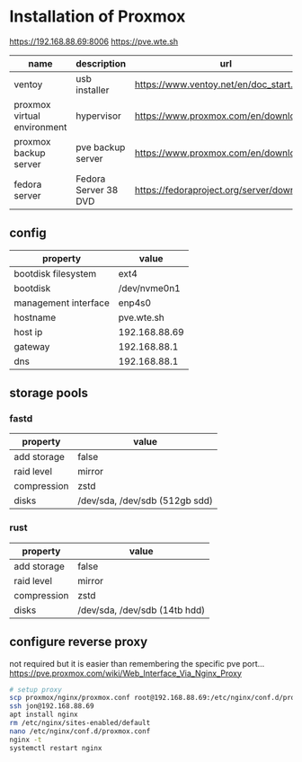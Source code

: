 # Installation of Proxmox
https://192.168.88.69:8006
https://pve.wte.sh

| name                        | description          | url                                        |
| --------------------------- | -------------------- | ------------------------------------------ |
| ventoy                      | usb installer        | https://www.ventoy.net/en/doc_start.html   |
| proxmox virtual environment | hypervisor           | https://www.proxmox.com/en/downloads       |
| proxmox backup server       | pve backup server    | https://www.proxmox.com/en/downloads       |
| fedora server               | Fedora Server 38 DVD | https://fedoraproject.org/server/download/ |

## config
| property             | value         |
| -------------------- | ------------- |
| bootdisk filesystem  | ext4          |
| bootdisk             | /dev/nvme0n1  |
| management interface | enp4s0        |
| hostname             | pve.wte.sh    |
| host ip              | 192.168.88.69 |
| gateway              | 192.168.88.1  |
| dns                  | 192.168.88.1  |

## storage pools
### fastd
| property    | value                          |
| ----------- | ------------------------------ |
| add storage | false                          |
| raid level  | mirror                         |
| compression | zstd                           |
| disks       | /dev/sda, /dev/sdb (512gb sdd) |

### rust
| property    | value                         |
| ----------- | ----------------------------- |
| add storage | false                         |
| raid level  | mirror                        |
| compression | zstd                          |
| disks       | /dev/sda, /dev/sdb (14tb hdd) |

## configure reverse proxy
not required but it is easier than remembering the specific pve port... https://pve.proxmox.com/wiki/Web_Interface_Via_Nginx_Proxy

```bash
# setup proxy
scp proxmox/nginx/proxmox.conf root@192.168.88.69:/etc/nginx/conf.d/proxmox.conf
ssh jon@192.168.88.69
apt install nginx
rm /etc/nginx/sites-enabled/default
nano /etc/nginx/conf.d/proxmox.conf
nginx -t 
systemctl restart nginx
```
